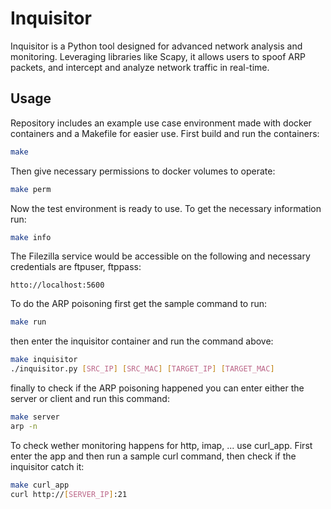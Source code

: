 # Inquisitor

Inquisitor is a Python tool designed for advanced network analysis and monitoring. Leveraging libraries like Scapy, it allows users to spoof ARP packets, and intercept and analyze network traffic in real-time.

## Usage

Repository includes an example use case environment made with docker containers and a Makefile for easier use. 
First build and run the containers:
```sh
make
```
Then give necessary permissions to docker volumes to operate:
```sh
make perm
```
Now the test environment is ready to use. To get the necessary information run:
```sh
make info
```
The Filezilla service would be accessible on the following and necessary credentials are ftpuser, ftppass:
```HTTP
htto://localhost:5600
```
To do the ARP poisoning first get the sample command to run:
```sh
make run
```
then enter the inquisitor container and run the command above:
```sh
make inquisitor
./inquisitor.py [SRC_IP] [SRC_MAC] [TARGET_IP] [TARGET_MAC]
```
finally to check if the ARP poisoning happened you can enter either the server or client and run this command:
```sh
make server
arp -n
```
To check wether monitoring happens for http, imap, ... use curl_app. First enter the app and then run a sample curl command, then check if the inquisitor catch it:
```sh
make curl_app
curl http://[SERVER_IP]:21
```
